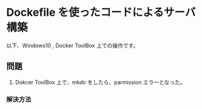 # Dockefile を使ったコードによるサーバ構築

以下、Windows10 , Docker ToolBox 上での操作です。  


## 問題

1. Dokcer ToolBox 上で、mkdir をしたら、parmission エラーとなった。  

### 解決方法



